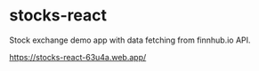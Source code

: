 # stocks-react
Stock exchange demo app with data fetching from finnhub.io API.

https://stocks-react-63u4a.web.app/
